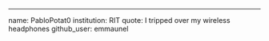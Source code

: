 ---
name: PabloPotat0
institution: RIT
quote: I tripped over my wireless headphones
github_user: emmaunel